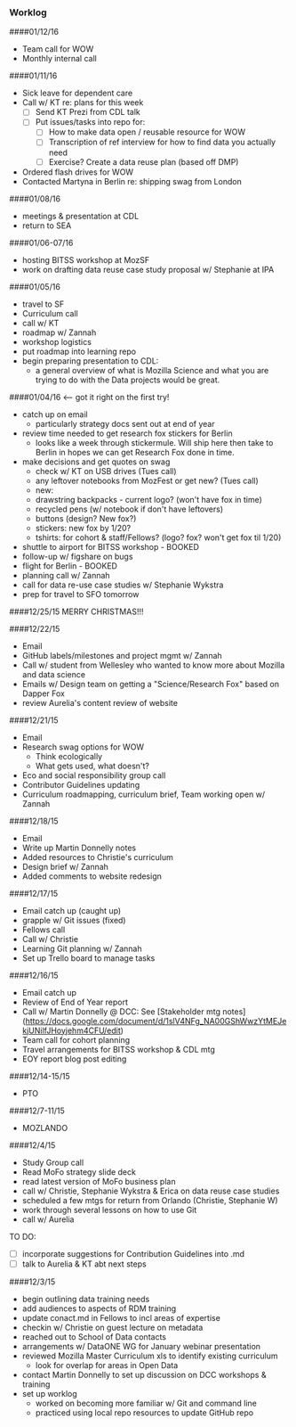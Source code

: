 ### Worklog
####01/12/16
* Team call for WOW
* Monthly internal call

####01/11/16
* Sick leave for dependent care
* Call w/ KT re: plans for this week
  - [ ] Send KT Prezi from CDL talk
  - [ ] Put issues/tasks into repo for:
      - [ ] How to make data open / reusable resource for WOW
      - [ ] Transcription of ref interview for how to find data you actually need
      - [ ] Exercise? Create a data reuse plan (based off DMP)
* Ordered flash drives for WOW
* Contacted Martyna in Berlin re: shipping swag from London

####01/08/16
* meetings & presentation at CDL
* return to SEA

####01/06-07/16
* hosting BITSS workshop at MozSF
* work on drafting data reuse case study proposal w/ Stephanie at IPA

####01/05/16
* travel to SF
* Curriculum call
* call w/ KT
* roadmap w/ Zannah
* workshop logistics
* put roadmap into learning repo
* begin preparing presentation to CDL:
  * a general overview of what is Mozilla Science and what you are trying to do with the Data projects would be great.

####01/04/16 <-- got it right on the first try!  
* catch up on email
  - particularly strategy docs sent out at end of year
* review time needed to get research fox stickers for Berlin
  - looks like a week through stickermule.  Will ship here then take to Berlin in hopes we can get Research Fox done in time.
* make decisions and get quotes on swag
  - check w/ KT on USB drives (Tues call)
  - any leftover notebooks from MozFest or get new? (Tues call)
  - new: 
   * drawstring backpacks - current logo? (won't have fox in time)
   * recycled pens (w/ notebook if don't have leftovers)
   * buttons (design? New fox?)
   * stickers: new fox by 1/20?
   * tshirts: for cohort & staff/Fellows? (logo? fox? won't get fox til 1/20)
* shuttle to airport for BITSS workshop - BOOKED
* follow-up w/ figshare on bugs
* flight for Berlin - BOOKED
* planning call w/ Zannah
* call for data re-use case studies w/ Stephanie Wykstra
* prep for travel to SFO tomorrow

####12/25/15
MERRY CHRISTMAS!!!

####12/22/15
* Email
* GitHub labels/milestones and project mgmt w/ Zannah
* Call w/ student from Wellesley who wanted to know more about Mozilla and data science
* Emails w/ Design team on getting a "Science/Research Fox" based on Dapper Fox
* review Aurelia's content review of website


####12/21/15
* Email
* Research swag options for WOW
  * Think ecologically
  * What gets used, what doesn't?
* Eco and social responsibility group call
* Contributor Guidelines updating
* Curriculum roadmapping, curriculum brief, Team working open w/ Zannah


####12/18/15
* Email
* Write up Martin Donnelly notes 
* Added resources to Christie's curriculum
* Design brief w/ Zannah
* Added comments to website redesign


####12/17/15
* Email catch up (caught up)
* grapple w/ Git issues (fixed)
* Fellows call
* Call w/ Christie 
* Learning Git planning w/ Zannah
* Set up Trello board to manage tasks

####12/16/15
* Email catch up
* Review of End of Year report
* Call w/ Martin Donnelly @ DCC: See [Stakeholder mtg notes] (https://docs.google.com/document/d/1slV4NFg_NA00GShWwzYtMEJekjUNilfJHoyjehm4CFU/edit)
* Team call for cohort planning
* Travel arrangements for BITSS workshop & CDL mtg
* EOY report blog post editing

####12/14-15/15
* PTO

####12/7-11/15
* MOZLANDO

####12/4/15
* Study Group call
* Read MoFo strategy slide deck
* read latest version of MoFo business plan
* call w/ Christie, Stephanie Wykstra & Erica on data reuse case studies
* scheduled a few mtgs for return from Orlando (Christie, Stephanie W)
* work through several lessons on how to use Git
* call w/ Aurelia

TO DO:
- [ ] incorporate suggestions for Contribution Guidelines into .md
- [ ] talk to Aurelia & KT abt next steps

####12/3/15
* begin outlining data training needs
* add audiences to aspects of RDM training
* update conact.md in Fellows to incl areas of expertise
* checkin w/ Christie on guest lecture on metadata
* reached out to School of Data contacts
* arrangements w/ DataONE WG for January webinar presentation
* reviewed Mozilla Master Curriculum xls to identify existing curriculum
  * look for overlap for areas in Open Data
* contact Martin Donnelly to set up discussion on DCC workshops & training
* set up worklog
  * worked on becoming more familiar w/ Git and command line
  * practiced using local repo resources to update GitHub repo

